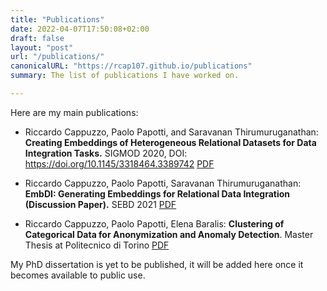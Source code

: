 ```yaml
---
title: "Publications"
date: 2022-04-07T17:50:08+02:00
draft: false
layout: "post"
url: "/publications/"
canonicalURL: "https://rcap107.github.io/publications"
summary: The list of publications I have worked on.

---
```


Here are my main publications:

* Riccardo Cappuzzo, Paolo Papotti, and Saravanan Thirumuruganathan: **Creating Embeddings of Heterogeneous Relational Datasets for Data Integration Tasks.** SIGMOD 2020, DOI: https://doi.org/10.1145/3318464.3389742 [PDF](/pubs/sigmod-2020-embdi.pdf)

* Riccardo Cappuzzo, Paolo Papotti, Saravanan Thirumuruganathan:
**EmbDI: Generating Embeddings for Relational Data Integration (Discussion Paper).** SEBD 2021 [PDF](/pubs/embdi-sebd-2021.pdf)

* Riccardo Cappuzzo, Paolo Papotti, Elena Baralis: **Clustering of Categorical Data for Anonymization and Anomaly Detection**.
Master Thesis at Politecnico di Torino [PDF](/pubs/master-thesis-polito.pdf)

My PhD dissertation is yet to be published, it will be added here once it becomes available to public use.
